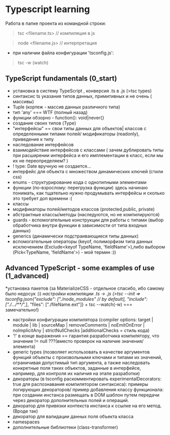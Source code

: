 # Typescript learning
Работа в папке проекта из командной строки:
>tsc <filename.ts> // компиляция в js

>node <filename.js> // интерпретация
* при наличии файла конфигурации 'tsconfig.js':
>tsc -w (watch)


## TypeScript fundamentals (0_start)

* установка в систему TypeScript , конверсия .ts в .js (>tsc types)
* синтаксис ts указания типов данных, примитивных и не очень ( массивы)
* Tuple (кортеж - массив данных различного типа)
* тип 'any' === WTF (полный назад)
* функции обзорно - function(): void|never{}
* создание своих типов (Type)
* "интерфейсы" == свои типы данных для объектов| классов с определенными типами полей/ модификаторы (readonly),
приведение к типу
* наследование интерфейсов
* взаимодействие интерфейсов с классами ( зачем дублировать типы при расширении интерфейса и его имплементации в класс, если мы их не переопределяем? )
* ! type: Date вручную не создается...
* интерфейс для объекта с множеством динамических ключей (стили css)
* enums - структурирование кода с однотипными элементами
* функции (по-взрослому: перегрузка функции) здесь начинаю понимать, как тщательно нужно продумывать интерфейсы и сколько
 это требует доп времени :(
* классы
* модификаторы полей/методов классов (protected,public, private)
* абстрактные классы/методы (наследуются, но не компилируются)
* guards - вспомогательные конструкции для работы с типами (выбор обработчика внутри функции в зависимости от типа входных данных)
* generics (динамически подстраивающиеся типы данных)
* вспомогательные операторы (keyof, полиморфизм типа данных исключением (Exclude<keyof TypeName, 'fieldName'>),либо 
выбором (Pick<TypeName, 'fieldName'>) - мой термин :))

## Advanced TypeScript - some examples of use (1_advanced)

*установка пакетов (за MaterializeCSS - отдельное спасибо, ибо самому было недосук :))
*настройки компиляции .ts -> .js (>tsc --init => tsconfig.json{"exclude": ["./node_modules" // by default], 
"include": ["./.../**/*",], "files": ["./fileName.ext"]} + tsc --watch(-w) === замечательно!) 
* настройки конфигурации компилятора (compiler options: target | module | lib | sourceMap | removeComments | noEmitOnError | noImplicitAny | strictNullChecks |additionalChecks = стиль кода)
* '!' в конце выражения == гарантия разработчика компилятору, что значение != null ???(вместо проверок на наличие значения/элемента)
* generic types (позволяет использовать в качестве аргументов функций объекты с произвольными ключами и типами их значений,
ограничивая допустимый тип аргумента, а также наследовать конкретные поля таких объектов, заданные в интерфейсе, например, для 
контроля их наличия на этапе разработки)
* декораторы (в tsconfig раскомментировать experimentalDecorators: true для распознавания компилятором синтаксиса):
примеры логирующих декораторов/ пример добавления классу функционала: при создании инстанса размещать в DOM шаблон путем передачи
через декоратор дополнительных полей и операций.
* декоратор для привязки контекста инстанса к ссылке на его метод. (Вроде так)
* декоратор для валидации данных поля объекта класса
* namespaces
* дополнительные библиотеки (class-transformer)
